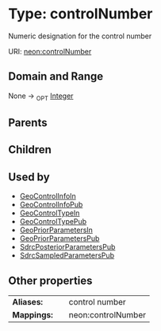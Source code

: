 
# Type: controlNumber


Numeric designation for the control number

URI: [neon:controlNumber](https://data.neonscience.org/controlNumber)


## Domain and Range

None ->  <sub>OPT</sub> [Integer](types/Integer.md)

## Parents


## Children


## Used by

 * [GeoControlInfoIn](GeoControlInfoIn.md)
 * [GeoControlInfoPub](GeoControlInfoPub.md)
 * [GeoControlTypeIn](GeoControlTypeIn.md)
 * [GeoControlTypePub](GeoControlTypePub.md)
 * [GeoPriorParametersIn](GeoPriorParametersIn.md)
 * [GeoPriorParametersPub](GeoPriorParametersPub.md)
 * [SdrcPosteriorParametersPub](SdrcPosteriorParametersPub.md)
 * [SdrcSampledParametersPub](SdrcSampledParametersPub.md)

## Other properties

|  |  |  |
| --- | --- | --- |
| **Aliases:** | | control number |
| **Mappings:** | | neon:controlNumber |

